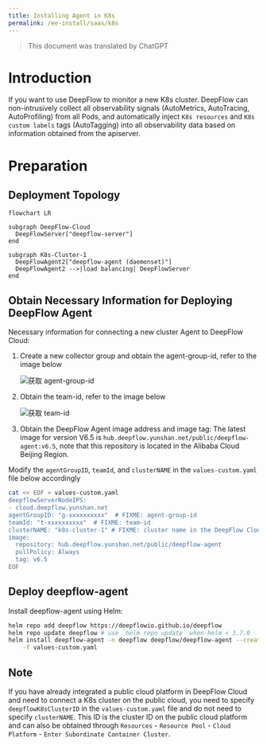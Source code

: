 ```yaml
---
title: Installing Agent in K8s
permalink: /ee-install/saas/k8s
---
```


> This document was translated by ChatGPT

# Introduction

If you want to use DeepFlow to monitor a new K8s cluster.
DeepFlow can non-intrusively collect all observability signals (AutoMetrics, AutoTracing, AutoProfiling) from all Pods,
and automatically inject `K8s resources` and `K8s custom labels` tags (AutoTagging) into all observability data based on information obtained from the apiserver.

# Preparation

## Deployment Topology

```mermaid
flowchart LR

subgraph DeepFlow-Cloud
  DeepFlowServer["deepflow-server"]
end

subgraph K8s-Cluster-1
  DeepFlowAgent2["deepflow-agent (daemonset)"]
  DeepFlowAgent2 -->|load balancing| DeepFlowServer
end
```

## Obtain Necessary Information for Deploying DeepFlow Agent

Necessary information for connecting a new cluster Agent to DeepFlow Cloud:

1. Create a new collector group and obtain the agent-group-id, refer to the image below

   ![获取 agent-group-id](https://yunshan-guangzhou.oss-cn-beijing.aliyuncs.com/pub/pic/20240613666aeb1bb3cb9.jpg?align=center)

2. Obtain the team-id, refer to the image below

   ![获取 team-id](https://yunshan-guangzhou.oss-cn-beijing.aliyuncs.com/pub/pic/20240613666aee7de4dd5.jpeg?align=center)

3. Obtain the DeepFlow Agent image address and image tag:
   The latest image for version V6.5 is `hub.deepflow.yunshan.net/public/deepflow-agent:v6.5`, note that this repository is located in the Alibaba Cloud Beijing Region.

Modify the `agentGroupID`, `teamId`, and `clusterNAME` in the `values-custom.yaml` file below accordingly

```bash
cat << EOF > values-custom.yaml
deepflowServerNodeIPS:
- cloud.deepflow.yunshan.net
agentGroupID: "g-xxxxxxxxxx"  # FIXME: agent-group-id
teamId: "t-xxxxxxxxxx"  # FIXME: team-id
clusterNAME: "k8s-cluster-1" # FIXME: cluster name in the DeepFlow Cloud
image:
  repository: hub.deepflow.yunshan.net/public/deepflow-agent
  pullPolicy: Always
  tag: v6.5
EOF
```

## Deploy deepflow-agent

Install deepflow-agent using Helm:

```bash
helm repo add deepflow https://deepflowio.github.io/deepflow
helm repo update deepflow # use `helm repo update` when helm < 3.7.0
helm install deepflow-agent -n deepflow deepflow/deepflow-agent --create-namespace \
    -f values-custom.yaml
```

## Note

If you have already integrated a public cloud platform in DeepFlow Cloud and need to connect a K8s cluster on the public cloud, you need to specify `deepflowK8sClusterID` in the `values-custom.yaml` file and do not need to specify `clusterNAME`. This ID is the cluster ID on the public cloud platform and can also be obtained through `Resources` - `Resource Pool` - `Cloud Platform` - `Enter Subordinate Container Cluster`.
